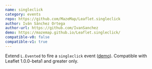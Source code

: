 ```yaml
---
name: singleclick
category: events
repo: https://github.com/MazeMap/Leaflet.singleclick
author: Iván Sánchez Ortega
author-url: https://github.com/IvanSanchez
demo: https://mazemap.github.io/Leaflet.singleclick/
compatible-v0: false
compatible-v1: true
---
```


Extend <code>L.Evented</code> to fire a <code>singleclick</code> event (<a href="https://mazemap.github.io/Leaflet.singleclick/">demo</a>). Compatible with Leaflet 1.0.0-beta1 and greater only.
